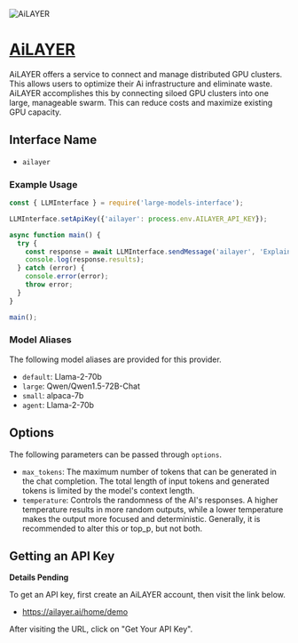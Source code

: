 ![AiLAYER](https://ailayer.ai/assets/logo-d25870d4d7d638be1aeaa85fb0968f5e595a5eaa91d25e592afab96ed2820e21.svg)

# [AiLAYER](https://ailayer.ai)

AiLAYER offers a service to connect and manage distributed GPU clusters. This allows users to optimize their Ai infrastructure and eliminate waste. AiLAYER accomplishes this by connecting siloed GPU clusters into one large, manageable swarm. This can reduce costs and maximize existing GPU capacity.

## Interface Name

- `ailayer`

### Example Usage

```javascript
const { LLMInterface } = require('large-models-interface');

LLMInterface.setApiKey({'ailayer': process.env.AILAYER_API_KEY});

async function main() {
  try {
    const response = await LLMInterface.sendMessage('ailayer', 'Explain the importance of low latency LLMs.');
    console.log(response.results);
  } catch (error) {
    console.error(error);
    throw error;
  }
}

main();
```

### Model Aliases

The following model aliases are provided for this provider. 

- `default`: Llama-2-70b
- `large`: Qwen/Qwen1.5-72B-Chat
- `small`: alpaca-7b
- `agent`: Llama-2-70b


## Options

The following parameters can be passed through `options`.

- `max_tokens`: The maximum number of tokens that can be generated in the chat completion. The total length of input tokens and generated tokens is limited by the model's context length.
- `temperature`: Controls the randomness of the AI's responses. A higher temperature results in more random outputs, while a lower temperature makes the output more focused and deterministic. Generally, it is recommended to alter this or top_p, but not both.


## Getting an API Key

**Details Pending**

To get an API key, first create an AiLAYER account, then visit the link below.

- https://ailayer.ai/home/demo

After visiting the URL, click on "Get Your API Key".
